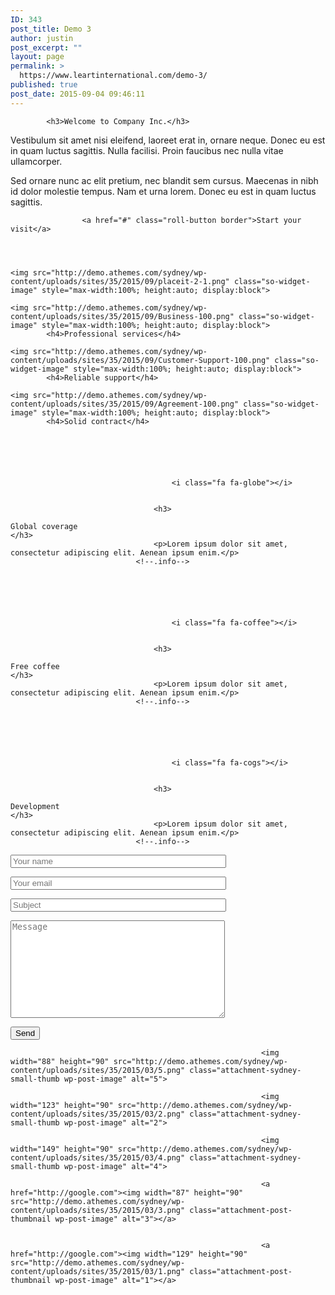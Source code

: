 ```yaml
---
ID: 343
post_title: Demo 3
author: justin
post_excerpt: ""
layout: page
permalink: >
  https://www.leartinternational.com/demo-3/
published: true
post_date: 2015-09-04 09:46:11
---
```

			<h3>Welcome to Company Inc.</h3>
<p>Vestibulum sit amet nisi eleifend, laoreet erat in, ornare neque. Donec eu est in quam luctus sagittis. Nulla facilisi. Proin faucibus nec nulla vitae ullamcorper.
</p>
<p>
 Sed ornare nunc ac elit pretium, nec blandit sem cursus. Maecenas in nibh id dolor molestie tempus. Nam et urna lorem.  Donec eu est in quam luctus sagittis.
</p>
		        
			
								
					<a href="#" class="roll-button border">Start your visit</a>
				
			
        
	
	<img src="http://demo.athemes.com/sydney/wp-content/uploads/sites/35/2015/09/placeit-2-1.png" class="so-widget-image" style="max-width:100%; height:auto; display:block">

	<img src="http://demo.athemes.com/sydney/wp-content/uploads/sites/35/2015/09/Business-100.png" class="so-widget-image" style="max-width:100%; height:auto; display:block">
			<h4>Professional services</h4>
		
	<img src="http://demo.athemes.com/sydney/wp-content/uploads/sites/35/2015/09/Customer-Support-100.png" class="so-widget-image" style="max-width:100%; height:auto; display:block">
			<h4>Reliable support</h4>
		
	<img src="http://demo.athemes.com/sydney/wp-content/uploads/sites/35/2015/09/Agreement-100.png" class="so-widget-image" style="max-width:100%; height:auto; display:block">
			<h4>Solid contract</h4>
					
				
																							
							
											
									
										<i class="fa fa-globe"></i>									
															
								
									<h3>
																					Global coverage																			</h3>
									<p>Lorem ipsum dolor sit amet, consectetur adipiscing elit. Aenean ipsum enim.</p>
								<!--.info-->	
							
						
																							
							
											
									
										<i class="fa fa-coffee"></i>									
															
								
									<h3>
																					Free coffee																			</h3>
									<p>Lorem ipsum dolor sit amet, consectetur adipiscing elit. Aenean ipsum enim.</p>
								<!--.info-->	
							
						
																							
							
											
									
										<i class="fa fa-cogs"></i>									
															
								
									<h3>
																					Development																			</h3>
									<p>Lorem ipsum dolor sit amet, consectetur adipiscing elit. Aenean ipsum enim.</p>
								<!--.info-->	
							
						
										

								
				

<form action="/sydney/wp-admin/admin-ajax.php?action=so_panels_import_layout&amp;_panelsnonce=c77ebcf1c6#wpcf7-f340-o1" method="post" class="wpcf7-form" novalidate="novalidate">

<input type="hidden" name="_wpcf7" value="340">
<input type="hidden" name="_wpcf7_version" value="4.2.2">
<input type="hidden" name="_wpcf7_locale" value="en_US">
<input type="hidden" name="_wpcf7_unit_tag" value="wpcf7-f340-o1">
<input type="hidden" name="_wpnonce" value="1a6a97f89a">

<p class="cf-full">
    <span class="wpcf7-form-control-wrap your-name"><input type="text" name="your-name" value="" size="40" class="wpcf7-form-control wpcf7-text wpcf7-validates-as-required" aria-required="true" aria-invalid="false" placeholder="Your name"></span> </p>
<p class="cf-full">
    <span class="wpcf7-form-control-wrap your-email"><input type="email" name="your-email" value="" size="40" class="wpcf7-form-control wpcf7-text wpcf7-email wpcf7-validates-as-required wpcf7-validates-as-email" aria-required="true" aria-invalid="false" placeholder="Your email"></span> </p>
<p class="cf-full">
    <span class="wpcf7-form-control-wrap your-subject"><input type="text" name="your-subject" value="" size="40" class="wpcf7-form-control wpcf7-text" aria-invalid="false" placeholder="Subject"></span> </p>
<p>
    <span class="wpcf7-form-control-wrap your-message"><textarea name="your-message" cols="40" rows="10" class="wpcf7-form-control wpcf7-textarea" aria-invalid="false" placeholder="Message"></textarea></span> </p>
<p><input type="submit" value="Send" class="wpcf7-form-control wpcf7-submit"></p>
</form>
		

							
																				
															<img width="88" height="90" src="http://demo.athemes.com/sydney/wp-content/uploads/sites/35/2015/03/5.png" class="attachment-sydney-small-thumb wp-post-image" alt="5">													
																									
															<img width="123" height="90" src="http://demo.athemes.com/sydney/wp-content/uploads/sites/35/2015/03/2.png" class="attachment-sydney-small-thumb wp-post-image" alt="2">													
																									
															<img width="149" height="90" src="http://demo.athemes.com/sydney/wp-content/uploads/sites/35/2015/03/4.png" class="attachment-sydney-small-thumb wp-post-image" alt="4">													
																									
															<a href="http://google.com"><img width="87" height="90" src="http://demo.athemes.com/sydney/wp-content/uploads/sites/35/2015/03/3.png" class="attachment-post-thumbnail wp-post-image" alt="3"></a>
													
																									
															<a href="http://google.com"><img width="129" height="90" src="http://demo.athemes.com/sydney/wp-content/uploads/sites/35/2015/03/1.png" class="attachment-post-thumbnail wp-post-image" alt="1"></a>